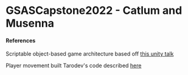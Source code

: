 # GSASCapstone2022 - Catlum and Musenna

#### References
Scriptable object-based game architecture based off [this unity talk](https://www.youtube.com/watch?v=raQ3iHhE_Kk)

Player movement built Tarodev's code described [here](https://www.youtube.com/watch?v=3sWTzMsmdx8)
